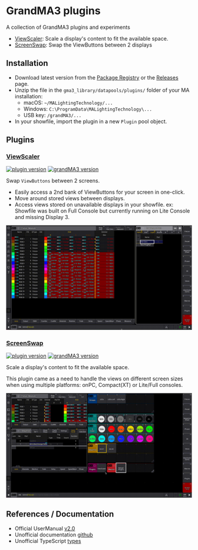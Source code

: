 # GrandMA3 plugins

A collection of GrandMA3 plugins and experiments

- [ViewScaler](#viewscaler): Scale a display's content to fit the available space.
- [ScreenSwap](#screenswap): Swap the ViewButtons between 2 displays


## Installation

- Download latest version from the [Package Registry](https://gitlab.com/patopest/grandma3-plugins/-/packages) or the [Releases](https://gitlab.com/patopest/grandma3-plugins/-/releases) page.
- Unzip the file in the `gma3_library/datapools/plugins/` folder of your MA installation:
    - macOS: `~/MALightingTechnology/...`
    - Windows: `C:\ProgramData\MALightingTechnology\...`
    - USB key: `/grandMA3/...`
- In your showfile, import the plugin in a new `Plugin` pool object.




## Plugins

### [ViewScaler](./ViewScaler)

[![plugin version](https://img.shields.io/badge/dynamic/xml?url=https%3A%2F%2Fgitlab.com%2Fpatopest%2Fgrandma3-plugins%2F-%2Fraw%2Fmaster%2FScreenSwap%2FScreenSwap.xml%3Fref_type%3Dheads&query=%2FGMA3%2FUserPlugin%2F%40Version&prefix=v&label=Plugin)](https://gitlab.com/patopest/grandma3-plugins/-/packages)
[![grandMA3 version](https://img.shields.io/badge/dynamic/xml?url=https%3A%2F%2Fgitlab.com%2Fpatopest%2Fgrandma3-plugins%2F-%2Fraw%2Fmaster%2FScreenSwap%2FScreenSwap.xml%3Fref_type%3Dheads&query=%2FGMA3%2F%40DataVersion&prefix=v&label=grandMA3)](https://www.malighting.com/grandma3/)


Swap `ViewButtons` between 2 screens.

- Easily access a 2nd bank of ViewButtons for your screen in one-click.
- Move around stored views between displays.
- Access views stored on unavailable displays in your showfile. ex: Showfile was built on Full Console but currently running on Lite Console and missing Display 3.


![ScreenSwap Demo Video](./assets/ScreenSwap_demo.gif)



### [ScreenSwap](./ScreenSwap)

[![plugin version](https://img.shields.io/badge/dynamic/xml?url=https%3A%2F%2Fgitlab.com%2Fpatopest%2Fgrandma3-plugins%2F-%2Fraw%2Fmaster%2FViewScaler%2FViewScaler.xml%3Fref_type%3Dheads&query=%2FGMA3%2FUserPlugin%2F%40Version&prefix=v&label=Plugin)](https://gitlab.com/patopest/grandma3-plugins/-/packages)
[![grandMA3 version](https://img.shields.io/badge/dynamic/xml?url=https%3A%2F%2Fgitlab.com%2Fpatopest%2Fgrandma3-plugins%2F-%2Fraw%2Fmaster%2FViewScaler%2FViewScaler.xml%3Fref_type%3Dheads&query=%2FGMA3%2F%40DataVersion&prefix=v&label=grandMA3)](https://www.malighting.com/grandma3/)


Scale a display's content to fit the available space.

This plugin came as a need to handle the views on different screen sizes when using multiple platforms: onPC, Compact(XT) or Lite/Full consoles.


![ViewScaler Demo Video](./assets/ViewScaler_demo.gif)






## References / Documentation

- Official UserManual [v2.0](https://help.malighting.com/grandMA3/2.0/HTML/plugins.html)
- Unofficial documentation [github](https://github.com/hossimo/GMA3Plugins/wiki)
- Unofficial TypeScript [types](https://github.com/LightYourWay/grandMA3-types/tree/main)